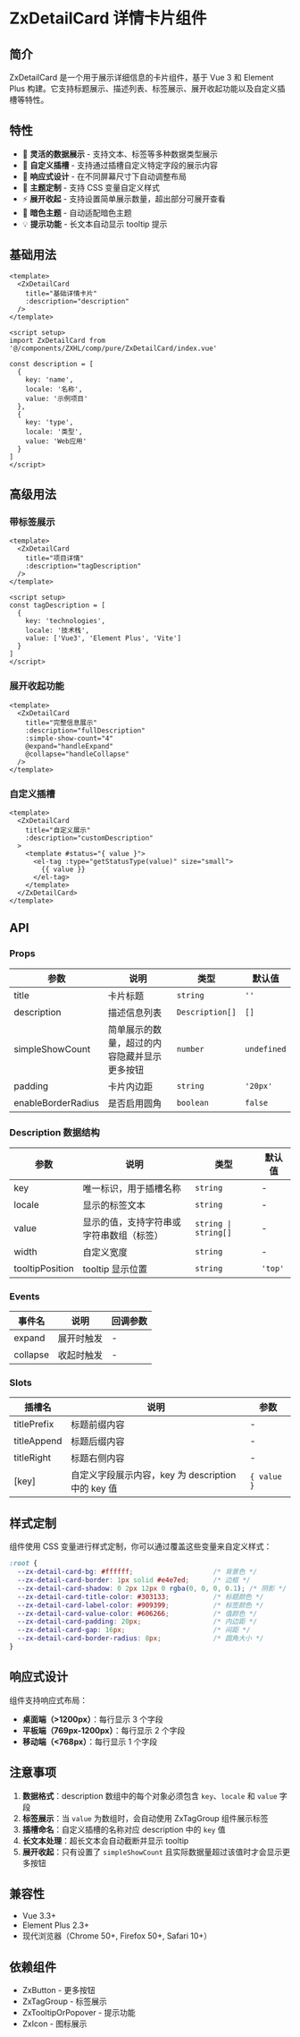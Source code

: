 # ZxDetailCard 详情卡片组件

## 简介

ZxDetailCard 是一个用于展示详细信息的卡片组件，基于 Vue 3 和 Element Plus 构建。它支持标题展示、描述列表、标签展示、展开收起功能以及自定义插槽等特性。

## 特性

- 🎯 **灵活的数据展示** - 支持文本、标签等多种数据类型展示
- 🔧 **自定义插槽** - 支持通过插槽自定义特定字段的展示内容
- 📱 **响应式设计** - 在不同屏幕尺寸下自动调整布局
- 🎨 **主题定制** - 支持 CSS 变量自定义样式
- ⚡ **展开收起** - 支持设置简单展示数量，超出部分可展开查看
- 🌙 **暗色主题** - 自动适配暗色主题
- 💡 **提示功能** - 长文本自动显示 tooltip 提示

## 基础用法

```vue
<template>
  <ZxDetailCard
    title="基础详情卡片"
    :description="description"
  />
</template>

<script setup>
import ZxDetailCard from '@/components/ZXHL/comp/pure/ZxDetailCard/index.vue'

const description = [
  {
    key: 'name',
    locale: '名称',
    value: '示例项目'
  },
  {
    key: 'type',
    locale: '类型',
    value: 'Web应用'
  }
]
</script>
```

## 高级用法

### 带标签展示

```vue
<template>
  <ZxDetailCard
    title="项目详情"
    :description="tagDescription"
  />
</template>

<script setup>
const tagDescription = [
  {
    key: 'technologies',
    locale: '技术栈',
    value: ['Vue3', 'Element Plus', 'Vite']
  }
]
</script>
```

### 展开收起功能

```vue
<template>
  <ZxDetailCard
    title="完整信息展示"
    :description="fullDescription"
    :simple-show-count="4"
    @expand="handleExpand"
    @collapse="handleCollapse"
  />
</template>
```

### 自定义插槽

```vue
<template>
  <ZxDetailCard
    title="自定义展示"
    :description="customDescription"
  >
    <template #status="{ value }">
      <el-tag :type="getStatusType(value)" size="small">
        {{ value }}
      </el-tag>
    </template>
  </ZxDetailCard>
</template>
```

## API

### Props

| 参数 | 说明 | 类型 | 默认值 |
| --- | --- | --- | --- |
| title | 卡片标题 | `string` | `''` |
| description | 描述信息列表 | `Description[]` | `[]` |
| simpleShowCount | 简单展示的数量，超过的内容隐藏并显示更多按钮 | `number` | `undefined` |
| padding | 卡片内边距 | `string` | `'20px'` |
| enableBorderRadius | 是否启用圆角 | `boolean` | `false` |

### Description 数据结构

| 参数 | 说明 | 类型 | 默认值 |
| --- | --- | --- | --- |
| key | 唯一标识，用于插槽名称 | `string` | - |
| locale | 显示的标签文本 | `string` | - |
| value | 显示的值，支持字符串或字符串数组（标签） | `string \| string[]` | - |
| width | 自定义宽度 | `string` | - |
| tooltipPosition | tooltip 显示位置 | `string` | `'top'` |

### Events

| 事件名 | 说明 | 回调参数 |
| --- | --- | --- |
| expand | 展开时触发 | - |
| collapse | 收起时触发 | - |

### Slots

| 插槽名 | 说明 | 参数 |
| --- | --- | --- |
| titlePrefix | 标题前缀内容 | - |
| titleAppend | 标题后缀内容 | - |
| titleRight | 标题右侧内容 | - |
| [key] | 自定义字段展示内容，key 为 description 中的 key 值 | `{ value }` |

## 样式定制

组件使用 CSS 变量进行样式定制，你可以通过覆盖这些变量来自定义样式：

```css
:root {
  --zx-detail-card-bg: #ffffff;                    /* 背景色 */
  --zx-detail-card-border: 1px solid #e4e7ed;      /* 边框 */
  --zx-detail-card-shadow: 0 2px 12px 0 rgba(0, 0, 0, 0.1); /* 阴影 */
  --zx-detail-card-title-color: #303133;           /* 标题颜色 */
  --zx-detail-card-label-color: #909399;           /* 标签颜色 */
  --zx-detail-card-value-color: #606266;           /* 值颜色 */
  --zx-detail-card-padding: 20px;                  /* 内边距 */
  --zx-detail-card-gap: 16px;                      /* 间距 */
  --zx-detail-card-border-radius: 8px;             /* 圆角大小 */
}
```

## 响应式设计

组件支持响应式布局：

- **桌面端（>1200px）**：每行显示 3 个字段
- **平板端（769px-1200px）**：每行显示 2 个字段
- **移动端（<768px）**：每行显示 1 个字段

## 注意事项

1. **数据格式**：description 数组中的每个对象必须包含 `key`、`locale` 和 `value` 字段
2. **标签展示**：当 `value` 为数组时，会自动使用 ZxTagGroup 组件展示标签
3. **插槽命名**：自定义插槽的名称对应 description 中的 `key` 值
4. **长文本处理**：超长文本会自动截断并显示 tooltip
5. **展开收起**：只有设置了 `simpleShowCount` 且实际数据量超过该值时才会显示更多按钮

## 兼容性

- Vue 3.3+
- Element Plus 2.3+
- 现代浏览器（Chrome 50+, Firefox 50+, Safari 10+）

## 依赖组件

- ZxButton - 更多按钮
- ZxTagGroup - 标签展示
- ZxTooltipOrPopover - 提示功能
- ZxIcon - 图标展示